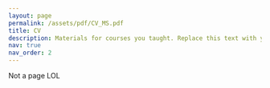 ```yaml
---
layout: page
permalink: /assets/pdf/CV_MS.pdf
title: CV
description: Materials for courses you taught. Replace this text with your description.
nav: true
nav_order: 2
---
```


Not a page LOL
